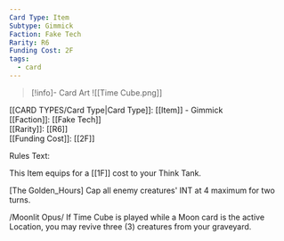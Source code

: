 ```yaml
---
Card Type: Item
Subtype: Gimmick
Faction: Fake Tech
Rarity: R6
Funding Cost: 2F
tags:
  - card
---
```

> [!info]- Card Art
> ![[Time Cube.png]]

[[CARD TYPES/Card Type|Card Type]]: [[Item]] - Gimmick  
[[Faction]]: [[Fake Tech]]  
[[Rarity]]: [[R6]]  
[[Funding Cost]]: [[2F]]  

Rules Text:  

This Item equips for a [[1F]] cost to your Think Tank.  

[The Golden_Hours] Cap all enemy creatures' INT at 4 maximum for two turns.   

/Moonlit Opus/ If Time Cube is played while a Moon card is the active Location, you may revive three (3) creatures from your graveyard.  
